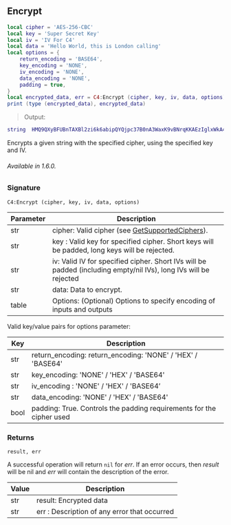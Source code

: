 ## Encrypt

```lua
local cipher = 'AES-256-CBC'
local key = 'Super Secret Key'
local iv = 'IV For C4'
local data = 'Hello World, this is London calling'
local options = {
	return_encoding = 'BASE64',
	key_encoding = 'NONE',
	iv_encoding = 'NONE',
	data_encoding = 'NONE',
	padding = true,
}
local encrypted_data, err = C4:Encrypt (cipher, key, iv, data, options)
print (type (encrypted_data), encrypted_data)
```

> Output:

```lua
string	HMQ9QXyBFUBnTAXBl2zi6k6abipQYQjpc37B0nA3WaxK9vBNrqKKAEzIglxWkA46
```

Encrypts a given string with the specified cipher, using the specified key and IV.

###### Available in 1.6.0.


### Signature

`C4:Encrypt (cipher, key, iv, data, options)`


| Parameter | Description |
| --- | --- |
| str | cipher: Valid cipher (see [GetSupportedCiphers][1]). |
| str | key : Valid key for specified cipher. Short keys will be padded, long keys will be rejected. |
| str | iv: Valid IV for specified cipher. Short IVs will be padded (including empty/nil IVs), long IVs will be rejected |
| str | data: Data to encrypt. |
| table | Options: (Optional) Options to specify encoding of inputs and outputs|

Valid key/value pairs for options parameter:

| Key | Description |
| --- | --- |
| str | return\_encoding:  return\_encoding: 'NONE' / 'HEX' / 'BASE64' |
| str | key\_encoding:  'NONE' / 'HEX' / 'BASE64' |
| str | iv\_encoding : 'NONE' / 'HEX' / 'BASE64’ |
| str | data\_encoding: 'NONE' / 'HEX' / 'BASE64' |
| bool | padding: True. Controls the padding requirements for the cipher used |



### Returns

`result, err`

A successful operation will return `nil` for *err*.  If an error occurs, then *result* will be nil and *err* will contain the description of the error.

|Value | Description|
| --- | --- |
| str | result: Encrypted data |
| str | err : Description of any error that occurred |


[1]:	https://snap-one.github.io/docs-driverworks-api/#encryption-interface-getsupportedciphers